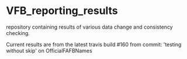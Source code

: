 # VFB_reporting_results
repository containing results of various data change and consistency checking.

 Current results are from the latest travis build #160 from commit: 'testing without skip' on OfficialFAFBNames
